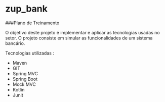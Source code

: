 # zup_bank

###Plano de Treinamento

O objetivo deste projeto é implementar e aplicar as tecnologias usadas no 
setor. 
O projeto consiste em simular as funcionalidades de um sistema bancário.

Tecnologias utilizadas :
- Maven 
- GIT 
- Spring MVC 
- Spring Boot 
- Mock MVC 
- Kotlin
- Junit
